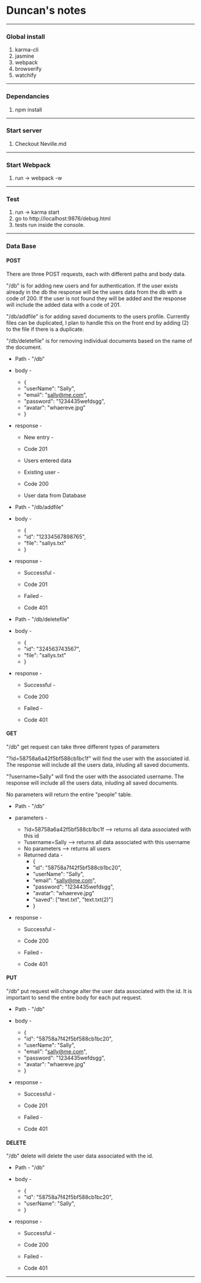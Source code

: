 # Duncan's notes

* * *

### Global install

1.  karma-cli
2.  jasmine
3.  webpack
4.  browserify
5.  watchify

* * *

### Dependancies

1.  npm install

* * *

### Start server

1.  Checkout Neville.md

* * *

### Start Webpack

1.  run -> webpack -w

* * *

### Test

1.  run -> karma start
2.  go to http://localhost:9876/debug.html
3.  tests run inside the console.

* * *

### Data Base

#### POST

There are three POST requests, each with different paths and body data.

"/db" is for adding new users and for authentication. If the user exists already in the db the response will be the users data from the db with a code of 200\. If the user is not found they will be added and the response will include the added data with a code of 201.

"/db/addfile" is for adding saved documents to the users profile. Currently files can be duplicated, I plan to handle this on the front end by adding (2) to the file if there is a duplicate.

"/db/deletefile" is for removing individual documents based on the name of the document.

*   Path - "/db"

*   body -
    *   {
    *   "userName": "Sally",
    *   "email": "sally@me.com",
    *   "password": "1234435wefdsgg",
    *   "avatar": "whaereve.jpg"
    *   }
*   response -
    *   New entry -

    *   Code 201
    *   Users entered data

    *   Existing user -

    *   Code 200
    *   User data from Database

*   Path - "/db/addfile"

*   body -
    *   {
    *   "id": "12334567898765",
    *   "file": "sallys.txt"
    *   }

*   response -
    *   Successful -

    *   Code 201

    *   Failed -

    *   Code 401

*   Path - "/db/deletefile"

*   body -
    *   {
    *   "id": "324563743567",
    *   "file": "sallys.txt"
    *   }

*   response -
    *   Successful -

    *   Code 200

    *   Failed -

    *   Code 401

#### GET

"/db" get request can take three different types of parameters

"?id=58758a6a42f5bf588cb1bc1f" will find the user with the associated id. The response will include all the users data, inluding all saved documents.

"?username=Sally" will find the user with the associated username. The response will include all the users data, inluding all saved documents.

No parameters will return the entire "people" table.

*   Path - "/db"

*   parameters -
    *   ?id=58758a6a42f5bf588cb1bc1f --> returns all data associated with this id
    *   ?username=Sally --> returns all data associated with this username
    *   No parameters --> returns all users
    *   Returned data -
        *   {
        *   "id": "58758a7f42f5bf588cb1bc20",
        *   "userName": "Sally",
        *   "email": "sally@me.com",
        *   "password": "1234435wefdsgg",
        *   "avatar": "whaereve.jpg"
        *   "saved": ["text.txt", "text.txt(2)"]
        *   }

*   response -
    *   Successful -

    *   Code 200

    *   Failed -

    *   Code 401

#### PUT

"/db" put request will change alter the user data associated with the id. It is important to send the entire body for each put request.

*   Path - "/db"

*   body -
    *   {
    *   "id": "58758a7f42f5bf588cb1bc20",
    *   "userName": "Sally",
    *   "email": "sally@me.com",
    *   "password": "1234435wefdsgg",
    *   "avatar": "whaereve.jpg"
    *   }

*   response -
    *   Successful -

    *   Code 201

    *   Failed -

    *   Code 401

#### DELETE

"/db" delete will delete the user data associated with the id.

*   Path - "/db"

*   body -
    *   {
    *   "id": "58758a7f42f5bf588cb1bc20",
    *   "userName": "Sally",
    *   }

*   response -
    *   Successful -

    *   Code 200

    *   Failed -

    *   Code 401

* * *